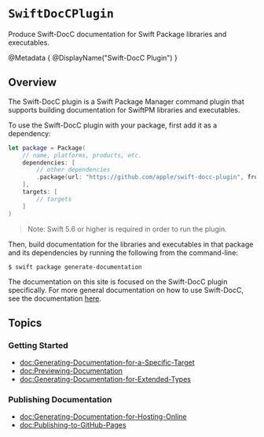 # ``SwiftDocCPlugin``

Produce Swift-DocC documentation for Swift Package libraries and executables.

@Metadata {
    @DisplayName("Swift-DocC Plugin")
}

## Overview

The Swift-DocC plugin is a Swift Package Manager command plugin that supports building
documentation for SwiftPM libraries and executables.

To use the Swift-DocC plugin with your package, first add it as a dependency:

```swift
let package = Package(
    // name, platforms, products, etc.
    dependencies: [
        // other dependencies
        .package(url: "https://github.com/apple/swift-docc-plugin", from: "1.0.0"),
    ],
    targets: [
        // targets
    ]
)
```

> Note: Swift 5.6 or higher is required in order to run the plugin.

Then, build documentation for the libraries and executables in that package and its dependencies by running the
following from the command-line:

    $ swift package generate-documentation

The documentation on this site is focused on the Swift-DocC plugin specifically. For more
general documentation on how to use Swift-DocC, see the documentation 
[here](https://www.swift.org/documentation/docc/).

## Topics

### Getting Started

- <doc:Generating-Documentation-for-a-Specific-Target>
- <doc:Previewing-Documentation>
- <doc:Generating-Documentation-for-Extended-Types>

### Publishing Documentation

- <doc:Generating-Documentation-for-Hosting-Online>
- <doc:Publishing-to-GitHub-Pages>

<!-- Copyright (c) 2022 Apple Inc and the Swift Project authors. All Rights Reserved. -->
